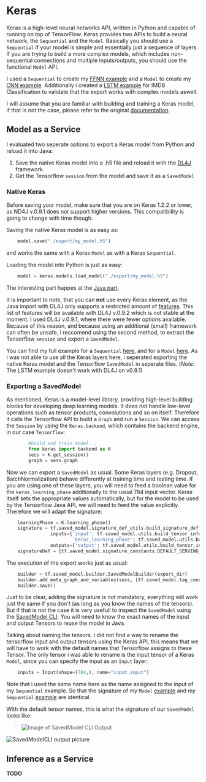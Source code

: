 # Keras
Keras is a high-level neural networks API, written in Python and capable of running on top of TensorFlow. Keras provides two APIs to build a neural network, the `Sequential` and the `Model`. Basically you should use a `Sequential` if your model is simple and essentially just a sequence of layers. If you are trying to build a more complex models, which includes non-sequential connections and multiple inputs/outputs, you should use the functional `Model` API.

I used a `Sequential` to create my [FFNN example](https://github.com/Matleo/MLPython2Java/tree/develop/Maschine%20Learning/NeuralNetwork/Keras/MNISTClassifier/Sequential) and a `Model` to create my [CNN example](https://github.com/Matleo/MLPython2Java/tree/develop/Maschine%20Learning/NeuralNetwork/Keras/MNISTClassifier/Sequential). Additionally i created a [LSTM example](https://github.com/Matleo/MLPython2Java/tree/develop/Maschine%20Learning/NeuralNetwork/Keras/IMDBClassifier) for IMDB Classification to validate that the export works with complex models aswell.

I will assume that you are familiar with building and training a Keras model, if that is not the case, please refer to the original [documentation](https://keras.io/). 

## Model as a Service
I evaluated two seperate options to export a Keras model from Python and reload it into Java:
1. Save the native Keras model into a .h5 file and reload it with the [DL4J](https://deeplearning4j.org/) framework.
2. Get the Tensorflow `session` from the model and save it as a `SavedModel`
### Native Keras
Before saving your model, make sure that you are on Keras 1.2.2 or lower, as ND4J v.0.9.1 does not support higher versions. This compatibility is going to change with time though.

Saving the native Keras model is as easy as:
```python
    model.save("./export/my_model.h5")
```
and works the same with a Keras `Model` as with a Keras `Sequential`.

Loading the model into Python is just as easy:
```python
    model = keras.models.load_model("./export/my_model.h5")
```


The interesting part happes at the [Java part](https://github.com/Matleo/MLPython2Java/tree/develop/MaschineLearning4J/src/main/java/NeuralNetwork/DL4J). 

It is important to note, that you can **not** use every Keras element, as the Java import with DL4J only supports a restricted amount of [features](https://deeplearning4j.org/keras-supported-features). This list of features will be available with DL4J v.0.9.2 which is not stable at the moment. I used DL4J v.0.9.1, where there were fewer options available. Because of this reason, and because using an additional (small) framework can often be unsafe, i reccomend using the second method, to extract the Tensorflow `session` and export a `SavedModel`.

You can find my full example for a `Sequential` [here](https://github.com/Matleo/MLPython2Java/blob/develop/Maschine%20Learning/NeuralNetwork/Keras/MNISTClassifier/Sequential/train_dl4j.py), and for a `Model` [here](https://github.com/Matleo/MLPython2Java/blob/develop/Maschine%20Learning/NeuralNetwork/Keras/MNISTClassifier/Model/cnn_train_dl4j.py). As i was not able to use  all the Keras layers here, i seperated exporting the native Keras model and the Tensorflow `SavedModel` in seperate files. (*Note*: The LSTM example doesn't work with DL4J on v0.9.1)

### Exporting a SavedModel
As mentioned, Keras is a model-level library, providing high-level building blocks for developing deep learning models. It does not handle low-level operations such as tensor products, convolutions and so on itself. Therefore it calls the Tensorflow API to build a `Graph` and run a `Session`. We can access the `Session` by using the `Keras.backend`, which contains the backend engine, in our case `Tensorflow`: 
```python
		#build and train model...
		from keras import backend as K
        sess = K.get_session()
        graph = sess.graph
```

Now we can export a `SavedModel`  as usual. Some Keras layers (e.g. Dropout, BatchNormalization) behave differently at training time and testing time. If you are using one of these layers, you will need to feed a boolean value for the `keras_learning_phase` additionally to the usual 784 input vector. Keras itself sets the appropriate values automatically, but for the model to be used by the Tensorflow Java API, we will need to feed the value explicitly. Therefore we will adapt the signature:
```python
    learningPhase = K.learning_phase()
    signature = tf.saved_model.signature_def_utils.build_signature_def(
        		inputs={'input': tf.saved_model.utils.build_tensor_info(model.input),
                		'keras_learning_phase': tf.saved_model.utils.build_tensor_info(learningPhase)},
        		outputs={'output': tf.saved_model.utils.build_tensor_info(model.output)})
    signatureDef = {tf.saved_model.signature_constants.DEFAULT_SERVING_SIGNATURE_DEF_KEY: signature}
```

The execution of the export works just as usual:
```python
	builder = tf.saved_model.builder.SavedModelBuilder(export_dir)
    builder.add_meta_graph_and_variables(sess, [tf.saved_model.tag_constants.SERVING], signature_def_map=signatureDef)
    builder.save()
```

Just to be clear, adding the signature is not mandatory, everything will work just the same if you don't (as long as you know the names of the tensors). But if that is not the case it is very usefull to inspect the `SavedModel` using the [SavedModel CLI](https://www.tensorflow.org/programmers_guide/saved_model#cli_to_inspect_and_execute_savedmodel). You will need to know the exact names of the input and output Tensors to reuse the model in Java.

Talking about naming the tensors. I did not find a way to rename the tensorflow input and output tensors using the Keras API, this means that we will have to work with the default names that Tensorflow assigns to these Tensor. The only tensor i was able to rename is the input tensor of a Keras `Model`, since you can specify the input as an `Input` layer:
```python
    inputs = Input(shape=(784,), name="input_input")
```
Note that i used the same name here as the name assigned to the input of my `Sequential` example. So that the signature of my `Model` [example](https://github.com/Matleo/MLPython2Java/tree/develop/Maschine%20Learning/NeuralNetwork/Keras/MNISTClassifier/Model) and my `Sequential` [example](https://github.com/Matleo/MLPython2Java/tree/develop/Maschine%20Learning/NeuralNetwork/Keras/MNISTClassifier/Sequential) are identical.

With the default tensor names, this is what the signature of our `SavedModel` looks like:

> ![Image of SavedModel CLI Output](https://github.com/Matleo/MLPython2Java/tree/develop/Maschine%20Learning/NeuralNetwork/Keras/MNISTClassifier/SavedModelCLI.png)

![SavedModelCLI output picture](https://github.com/Matleo/MLPython2Java/tree/develop/Maschine%20Learning/NeuralNetwork/Keras/MNISTClassifier/SavedModelCLI.png)

## Inference as a Service
**TODO**
